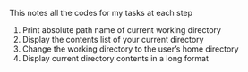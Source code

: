 This notes all the codes for my tasks at each step
1. Print absolute path name of current working directory
2. Display the contents list of your current directory
3. Change the working directory to the user’s home directory
4. Display current directory contents in a long format
